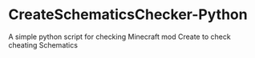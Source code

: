 # CreateSchematicsChecker-Python
A simple python script for checking Minecraft mod Create to check cheating Schematics
